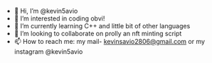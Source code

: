 - 👋 Hi, I’m @kevin5avio
- 👀 I’m interested in coding obvi!
- 🌱 I’m currently learning C++ and little bit of other languages
- 💞️ I’m looking to collaborate on prolly an nft minting script
- 📫 How to reach me: my mail- kevinsavio2806@gmail.com or my instagram @kevin5avio

<!---
kevin5avio/kevin5avio is a ✨ special ✨ repository because its `README.md` (this file) appears on your GitHub profile.
You can click the Preview link to take a look at your changes.
--->
